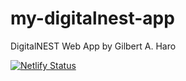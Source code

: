 # my-digitalnest-app

DigitalNEST Web App by Gilbert A. Haro

[![Netlify Status](https://api.netlify.com/api/v1/badges/1aeb3c18-e292-48c5-8a8a-941f1898e834/deploy-status)](https://app.netlify.com/sites/digitalnest-react/deploys)
